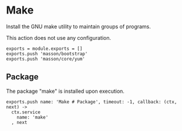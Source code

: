 
# Make

Install the GNU make utility to maintain groups of programs.

This action does not use any configuration.

    exports = module.exports = []
    exports.push 'masson/bootstrap'
    exports.push 'masson/core/yum'

## Package

The package "make" is installed upon execution.

    exports.push name: 'Make # Package', timeout: -1, callback: (ctx, next) ->
      ctx.service
        name: 'make'
      , next
